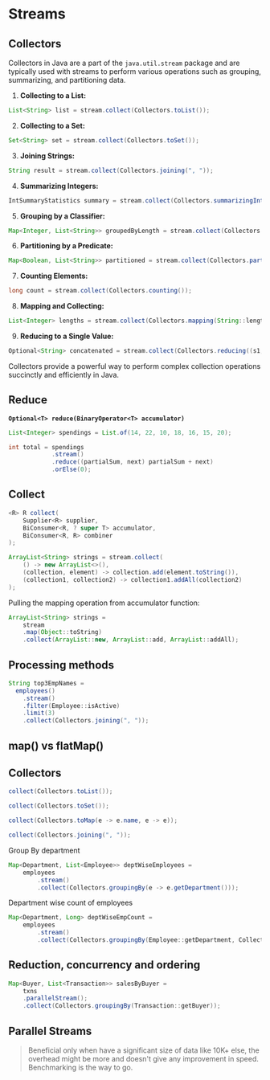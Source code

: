 # Streams

## Collectors

Collectors in Java are a part of the `java.util.stream` package and are typically used with streams to perform various operations such as grouping, summarizing, and partitioning data.

1. **Collecting to a List:**

```java
List<String> list = stream.collect(Collectors.toList());
```

2. **Collecting to a Set:**

```java
Set<String> set = stream.collect(Collectors.toSet());
```

3. **Joining Strings:**

```java
String result = stream.collect(Collectors.joining(", "));
```

4. **Summarizing Integers:**

```java
IntSummaryStatistics summary = stream.collect(Collectors.summarizingInt(Integer::intValue));
```

5. **Grouping by a Classifier:**

```java
Map<Integer, List<String>> groupedByLength = stream.collect(Collectors.groupingBy(String::length));
```

6. **Partitioning by a Predicate:**

```java
Map<Boolean, List<String>> partitioned = stream.collect(Collectors.partitioningBy(s -> s.length() > 3));
```

7. **Counting Elements:**

```java
long count = stream.collect(Collectors.counting());
```

8. **Mapping and Collecting:**

```java
List<Integer> lengths = stream.collect(Collectors.mapping(String::length, Collectors.toList()));
```

9. **Reducing to a Single Value:**

```java
Optional<String> concatenated = stream.collect(Collectors.reducing((s1, s2) -> s1 + s2));
```

Collectors provide a powerful way to perform complex collection operations succinctly and efficiently in Java.

## Reduce

**`Optional<T> reduce(BinaryOperator<T> accumulator)`**

```java
List<Integer> spendings = List.of(14, 22, 10, 18, 16, 15, 20);

int total = spendings
            .stream()
            .reduce((partialSum, next) partialSum + next)
            .orElse(0);
```

## Collect

```java
<R> R collect(
    Supplier<R> supplier,
    BiConsumer<R, ? super T> accumulator,
    BiConsumer<R, R> combiner
);
```

```java
ArrayList<String> strings = stream.collect(
    () -> new ArrayList<>(),
    (collection, element) -> collection.add(element.toString()),
    (collection1, collection2) -> collection1.addAll(collection2)
);
```

Pulling the mapping operation from accumulator function:

```java
ArrayList<String> strings =
    stream
    .map(Object::toString)
    .collect(ArrayList::new, ArrayList::add, ArrayList::addAll);
```

## Processing methods

```java
String top3EmpNames =
  employees()
    .stream()
    .filter(Employee::isActive)
    .limit(3)
    .collect(Collectors.joining(", "));
```

## map() vs flatMap()

## Collectors

```java
collect(Collectors.toList());

collect(Collectors.toSet());

collect(Collectors.toMap(e -> e.name, e -> e));

collect(Collectors.joining(", "));
```

Group By department

```java
Map<Department, List<Employee>> deptWiseEmployees =
    employees
        .stream()
        .collect(Collectors.groupingBy(e -> e.getDepartment()));
```

Department wise count of employees

```java
Map<Department, Long> deptWiseEmpCount =
    employees
        .stream()
        .collect(Collectors.groupingBy(Employee::getDepartment, Collectors.counting()));
```

## Reduction, concurrency and ordering

```java
Map<Buyer, List<Transaction>> salesByBuyer =
    txns
    .parallelStream();
    .collect(Collectors.groupingBy(Transaction::getBuyer));
```

## Parallel Streams

> Beneficial only when have a significant size of data like 10K+ else, the overhead might be more and doesn't give any improvement in speed. Benchmarking is the way to go.
